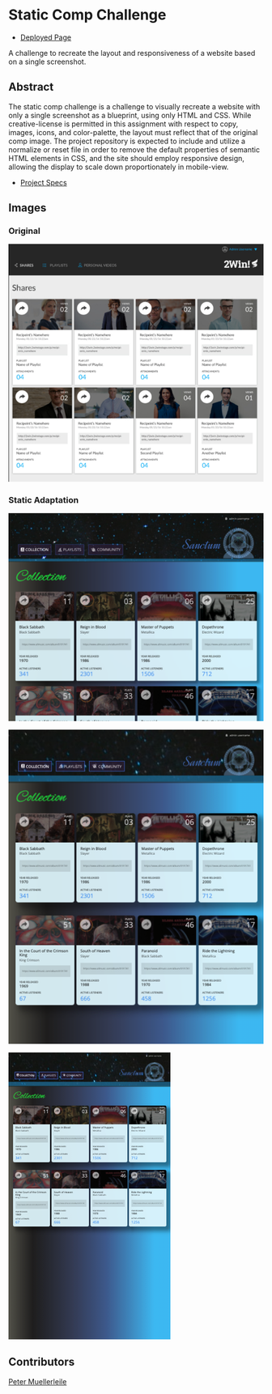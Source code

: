 # Static Comp Challenge

- [Deployed Page](https://pcmueller.github.io/static-comp/)

A challenge to recreate the layout and responsiveness of a website based on a single screenshot.


## Abstract

The static comp challenge is a challenge to visually recreate a website with only a single screenshot as a blueprint, using only HTML and CSS. While creative-license is permitted in this assignment with respect to copy, images, icons, and color-palette, the layout must reflect that of the original comp image.  The project repository is expected to include and utilize a normalize or reset file in order to remove the default properties of semantic HTML elements in CSS, and the 
site should employ responsive design, allowing the display to scale down proportionately in mobile-view.

- [Project Specs](https://frontend.turing.io/projects/module-1/m1-static-comp)

## Images

### Original

![original comp image](./assets/comp-screenshot.png)


### Static Adaptation

![static comp large](./assets/static-comp-large.png)

![static comp medium](./assets/static-comp-medium.png)

![static comp small](./assets/static-comp-small.png)


## Contributors

[Peter Muellerleile](https://github.com/pcmueller/)
